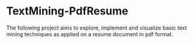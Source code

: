 # TextMining-PdfResume

The following project aims to explore, implement and visualize basic text mining techniques as applied on a resume document in pdf format. 




